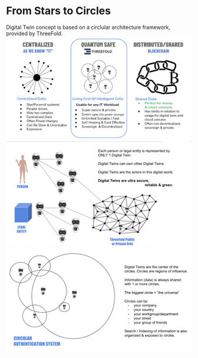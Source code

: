 # From Stars to Circles

Digital Twin concept is based on a circlular architecture framework, provided by ThreeFold.
![](img/circle_alternative.png)
![](img/many_twins.png)
![](img/circular_system.png)
